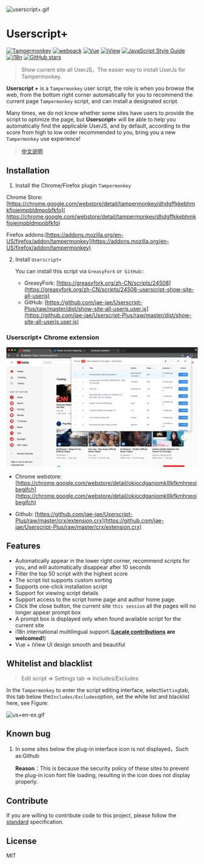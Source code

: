 ![userscript+.gif](https://cdn.rawgit.com/jae-jae/_resources/master/img/userscript+.gif)
# Userscript+

[![Tampermonkey](https://img.shields.io/badge/Tampermonkey-up%20to%20date-green.svg)](https://tampermonkey.net/)
[![webpack](https://img.shields.io/badge/webpack-3.x-orange.svg)](https://github.com/webpack/webpack)
[![Vue](https://img.shields.io/badge/Vue-2.4%2B-yellow.svg)](https://vuejs.org/)
[![iView](https://img.shields.io/badge/iView-2.2.0-brightgreen.svg)](https://www.iviewui.com)
[![JavaScript Style Guide](https://img.shields.io/badge/code_style-standard-brightgreen.svg)](https://standardjs.com)
[![i18n](https://img.shields.io/badge/i18n-PR-blue.svg)](https://github.com/jae-jae/Userscript-Plus/tree/master/src/common/lang)
[![GitHub stars](https://img.shields.io/github/stars/jae-jae/Userscript-Plus.svg?style=social&label=Star&style=flat-square)](https://github.com/jae-jae/Userscript-Plus)

> Show current site all UserJS，The easier way to install UserJs for Tampermonkey. 

**Userscript +** is a `Tampermonkey` user script, the role is when you browse the web, from the bottom right corner automatically for you to recommend the current page `Tampermonkey` script, and can install a designated script.

Many times, we do not know whether some sites have users to provide the script to optimize the page, but **Userscript+** will be able to help you automatically find the applicable UserJS, and by default, according to the score from high to low order recommended to you, bring you a new `Tampermonkey` use experience!

> [中文说明](https://github.com/jae-jae/Userscript-Plus/blob/master/README-ZH.md)

## Installation
1. Install the Chrome/Firefox plugin `Tampermonkey`
 
  Chrome Store: [https://chrome.google.com/webstore/detail/tampermonkey/dhdgffkkebhmkfjojejmpbldmpobfkfo]( https://chrome.google.com/webstore/detail/tampermonkey/dhdgffkkebhmkfjojejmpbldmpobfkfo)
  
  Firefox addons:[https://addons.mozilla.org/en-US/firefox/addon/tampermonkey](https://addons.mozilla.org/en-US/firefox/addon/tampermonkey)
  
2. Install `Userscript+`

	You can install this script via `GreasyFork` or` GitHub`::
    - GreasyFork: [https://greasyfork.org/zh-CN/scripts/24508](https://greasyfork.org/zh-CN/scripts/24508-userscript-show-site-all-userjs)
    - GitHub: [https://github.com/jae-jae/Userscript-Plus/raw/master/dist/show-site-all-userjs.user.js](https://github.com/jae-jae/Userscript-Plus/raw/master/dist/show-site-all-userjs.user.js)

### Userscript+ Chrome extension
![](https://raw.githubusercontent.com/jae-jae/_resources/master/img/175033.png)
- Chrome webstore:[https://chrome.google.com/webstore/detail/okiocdganiomklllkfkmhneoibegifch](https://chrome.google.com/webstore/detail/okiocdganiomklllkfkmhneoibegifch)

- Github: [https://github.com/jae-jae/Userscript-Plus/raw/master/crx/extension.crx](https://github.com/jae-jae/Userscript-Plus/raw/master/crx/extension.crx)

## Features
-  Automatically appear in the lower right corner, recommend scripts for you, and will automatically disappear after 10 seconds
-  Filter the top 50 script with the highest score
-  The script list supports custom sorting
-  Supports one-click installation script
- Support for viewing script details
- Support access to the script home page and author home page
- Click the close button, the current site `this session` all the pages will no longer appear prompt box
- A prompt box is displayed only when found available script for the current site
- i18n international multilingual support.(**[Locale contributions](https://github.com/jae-jae/Userscript-Plus/tree/master/src/common/lang) are welcomed!**)
- Vue + iView UI design smooth and beautiful

## Whitelist and blacklist
> Edit script => Settings tab => Includes/Excludes

In the `Tampermonkey` to enter the script editing interface, select` Setting `tab, this tab below the` Includes/Excludes `option, set the white list and blacklist here, see Figure:

![us+en-ex.gif](https://cdn.rawgit.com/jae-jae/_resources/master/img/us+en-ex.gif)

## Known bug

1. In some sites below the plug-in interface icon is not displayed，Such as:Github
  	
    **Reason**：This is because the security policy of these sites to prevent the plug-in icon font file loading, resulting in the icon does not display properly.
    
## Contribute

If you are willing to contribute code to this project, please follow the [standard](https://standardjs.com/) specification.

## License
MIT



